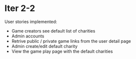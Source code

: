 # Iter 2-2

User stories implemented:
* Game creators see default list of charities
* Admin accounts
* Retrive public / private game links from the user detail page
* Admin create/edit default charity
* View the game play page with the default charities
